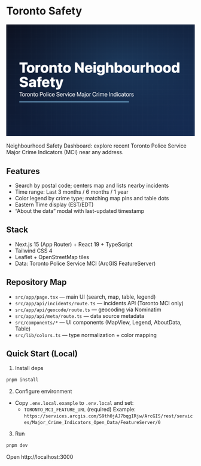 # Toronto Safety
![Toronto Safety](og.png)

Neighbourhood Safety Dashboard: explore recent Toronto Police Service Major Crime Indicators (MCI) near any address.

## Features

- Search by postal code; centers map and lists nearby incidents
- Time range: Last 3 months / 6 months / 1 year
- Color legend by crime type; matching map pins and table dots
- Eastern Time display (EST/EDT)
- “About the data” modal with last-updated timestamp

## Stack

- Next.js 15 (App Router) + React 19 + TypeScript
- Tailwind CSS 4
- Leaflet + OpenStreetMap tiles
- Data: Toronto Police Service MCI (ArcGIS FeatureServer)

## Repository Map

- `src/app/page.tsx` — main UI (search, map, table, legend)
- `src/app/api/incidents/route.ts` — incidents API (Toronto MCI only)
- `src/app/api/geocode/route.ts` — geocoding via Nominatim
- `src/app/api/meta/route.ts` — data source metadata
- `src/components/*` — UI components (MapView, Legend, AboutData, Table)
- `src/lib/colors.ts` — type normalization + color mapping

## Quick Start (Local)

1) Install deps

```bash
pnpm install
```

2) Configure environment

- Copy `.env.local.example` to `.env.local` and set:
  - `TORONTO_MCI_FEATURE_URL` (required)
    Example: `https://services.arcgis.com/S9th0jAJ7bqgIRjw/ArcGIS/rest/services/Major_Crime_Indicators_Open_Data/FeatureServer/0`

3) Run

```bash
pnpm dev
```

Open http://localhost:3000
